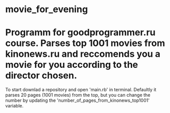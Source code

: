 # movie_for_evening
Programm for goodprogrammer.ru course.  Parses top 1001 movies from kinonews.ru and reccomends you a movie for you according to the director chosen.
====================================================================================================================================================
To start downlad a repository and open 'main.rb' in terminal. Defaultly it parses 20 pages (1001 movies) from the top, but you can change the number by updating the 'number_of_pages_from_kinonews_top1001' variable. 
